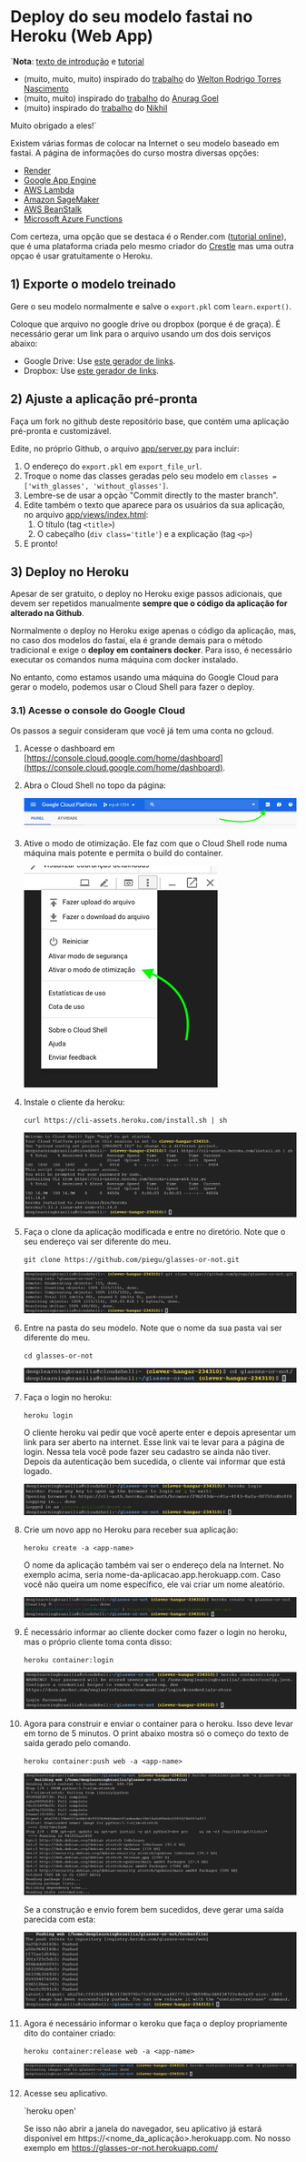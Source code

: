 # Deploy do seu modelo fastai no Heroku (Web App)

`**Nota**: [texto de introdução](https://github.com/piegu/glasses-or-not/edit/master/README.md) e [tutorial](https://github.com/piegu/glasses-or-not/blob/master/tutorial/Web_app_fastai.md) 
- (muito, muito, muito) inspirado do [trabalho](https://github.com/weltonrodrigo/fastai-v3) do [Welton Rodrigo Torres Nascimento](https://github.com/weltonrodrigo)
- (muito, muito) inspirado do [trabalho](https://github.com/render-examples/fastai-v3) do [Anurag Goel](https://github.com/anurag)
- (muito) inspirado do [trabalho](https://github.com/nikhilno1/healthy-or-not/blob/master/heroku-deploy.md) do [Nikhil](https://github.com/nikhilno1)

Muito obrigado a eles!`

Existem várias formas de colocar na Internet o seu modelo baseado em fastai. A página de informações do curso mostra diversas opções:

* [Render](https://course.fast.ai/deployment_render.html)
* [Google App Engine](https://course.fast.ai/deployment_google_app_engine.html)
* [AWS Lambda](https://course.fast.ai/deployment_aws_lambda.html)
* [Amazon SageMaker](https://course.fast.ai/deployment_amzn_sagemaker.html)
* [AWS BeanStalk](https://course.fast.ai/deployment_aws_beanstalk.html)
* [Microsoft Azure Functions](https://course.fast.ai/deployment_azure_functions.html)

Com certeza, uma opção que se destaca é o Render.com ([tutorial online](https://course.fast.ai/deployment_render.html)), 
que é uma plataforma criada pelo mesmo criador do [Crestle](https://crestle.ai/) mas uma outra opçao é usar gratuitamente o Heroku.

## 1) Exporte o modelo treinado

Gere o seu modelo normalmente e salve o `export.pkl` com `learn.export()`.

Coloque que arquivo no google drive ou dropbox (porque é de graça). É necessário gerar um link para o arquivo usando um dos dois serviços abaixo:

- Google Drive: Use [este gerador de links](https://www.wonderplugin.com/online-tools/google-drive-direct-link-generator/).
- Dropbox: Use [este gerador de links](https://syncwithtech.blogspot.com/p/direct-download-link-generator.html).

## 2) Ajuste a aplicação pré-pronta

Faça um fork no github deste repositório base, que contém uma aplicação pré-pronta e customizável.

Edite, no próprio Github, o arquivo [app/server.py](https://github.com/piegu/glasses-or-not/blob/master/app/server.py) para incluir:

1. O endereço do `export.pkl` em `export_file_url`.
2. Troque o nome das classes geradas pelo seu modelo em `classes = ['with_glasses', 'without_glasses']`.
3. Lembre-se de usar a opção "Commit directly to the master branch".
4. Edite também o texto que aparece para os usuários da sua aplicação, no arquivo [app/views/index.html](https://github.com/piegu/glasses-or-not/blob/master/app/view/index.html):
    1. O título (tag `<title>`)
    2. O cabeçalho (`div class='title'`) e a explicação (tag `<p>`)
5. E pronto!

## 3) Deploy no Heroku

Apesar de ser gratuito, o deploy no Heroku exige passos adicionais, que devem ser repetidos manualmente **sempre que o código da aplicação for alterado na Github**.

Normalmente o deploy no Heroku exige apenas o código da aplicação, mas, no caso dos modelos do fastai, ela é grande demais para o método tradicional e exige o **deploy em containers docker**. Para isso, é necessário executar os comandos numa máquina com docker instalado.

No entanto, como estamos usando uma máquina do Google Cloud para gerar o modelo, podemos usar o Cloud Shell para fazer o deploy.

### 3.1) Acesse o console do Google Cloud

Os passos a seguir consideram que você já tem uma conta no gcloud.

1. Acesse o dashboard em [https://console.cloud.google.com/home/dashboard](https://console.cloud.google.com/home/dashboard).
2. Abra o Cloud Shell no topo da página:

    ![](Captura_de_Tela_2019-04-10_as_13-6bc61c51-8907-4603-9c7c-df9ac066361f.33.19.png)

3. Ative o modo de otimização. Ele faz com que o Cloud Shell rode numa máquina mais potente e permita o build do container.

    ![](Captura_de_Tela_2019-04-10_as_13-306f313f-7622-4f88-bf4c-e0aebf9eda2a.36.17.png)

4. Instale o cliente da heroku:

    `curl https://cli-assets.heroku.com/install.sh | sh`

    ![](0d2b036e-4920-42c7-83a9-7dc99d8b8966.jpg)

5. Faça o clone da aplicação modificada e entre no diretório. Note que o seu endereço vai ser diferente do meu.

    `git clone https://github.com/piegu/glasses-or-not.git`

    ![](60804939-9189-476e-a74f-9c2335411b7e.jpg)
    
6. Entre na pasta do seu modelo. Note que o nome da sua pasta vai ser diferente do meu.

    `cd glasses-or-not`

    ![](7d12a72b-13cc-406c-a5b5-5378166e3730.jpg)

7. Faça o login no heroku:

    `heroku login`
    
    O cliente heroku vai pedir que você aperte enter e depois apresentar um link para ser aberto na internet. Esse link vai te levar para a página de login. Nessa tela você pode fazer seu cadastro se ainda não tiver. Depois da autenticação bem sucedida, o cliente vai informar que está logado.

    ![](48b7d437-7d51-4a8f-b69f-8f30bd14f842.jpg)

8. Crie um novo app no Heroku para receber sua aplicação:

    `heroku create -a <app-name>`

    O nome da aplicação também vai ser o endereço dela na Internet. No exemplo acima, seria nome-da-aplicacao.app.herokuapp.com. Caso você não queira um nome específico, ele vai criar um nome aleatório.

    ![](493dd0b5-1c3e-4434-9971-3669313ffe02.jpg)

9. É necessário informar ao cliente docker como fazer o login no heroku, mas o próprio cliente toma conta disso:

    `heroku container:login`

    ![](5cccb037-80b0-4b33-8015-1b151460848f.jpg)

10. Agora para construir e enviar o container para o heroku. Isso deve levar em torno de 5 minutos. O print abaixo mostra só o começo do texto de saída gerado pelo comando.

    `heroku container:push web -a <app-name>`

    ![](ead96a7f-8ca6-4a96-ae52-d0335ffb1ab0.jpg)

    Se a construção e envio forem bem sucedidos, deve gerar uma saída parecida com esta:

    ![](4adc42d4-7955-4dc4-863c-f77900147b72.jpg)

11. Agora é necessário informar o keroku que faça o deploy propriamente dito do container criado:

    `heroku container:release web -a <app-name>`

    ![](bac4993a-6071-4527-9278-71e6ee9188b8.jpg)

12. Acesse seu aplicativo.

    `heroku open'
    
    Se isso não abrir a janela do navegador, seu aplicativo já estará disponível em https://<nome_da_aplicação>.herokuapp.com. No nosso exemplo em https://glasses-or-not.herokuapp.com/
